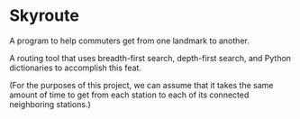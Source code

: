 # Skyroute

A program to help commuters get from one landmark to another. 

A routing tool that uses breadth-first search, depth-first search, and Python dictionaries to accomplish this feat. 

(For the purposes of this project, we can assume that it takes the same amount of time to get from each station to each of its connected neighboring stations.)
